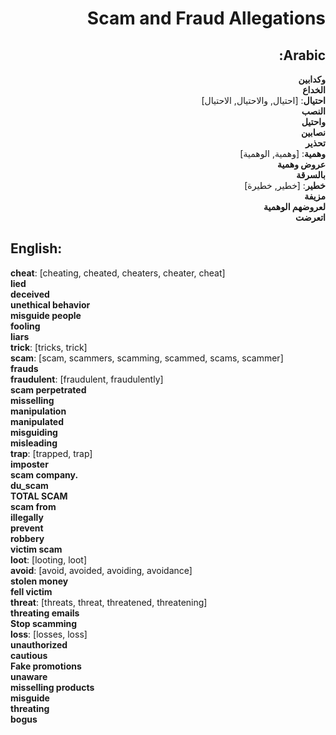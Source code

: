 <div dir="rtl">

# **Scam and Fraud Allegations**

## **Arabic**:

**وكدابين**  
**الخداع**  
**احتيال**: [احتيال, والاحتيال, الاحتيال]  
**النصب**  
**واحتيل**  
**نصابين**  
**تحذير**  
**وهمية**: [وهمية, الوهمية]  
**عروض وهمية**  
**بالسرقة**  
**خطير**: [خطير, خطيرة]  
**مزيفة**  
**لعروضهم الوهمية**  
**اتعرضت**

</div>

## **English**:

**cheat**: [cheating, cheated, cheaters, cheater, cheat]  
**lied**  
**deceived**  
**unethical behavior**  
**misguide people**  
**fooling**  
**liars**  
**trick**: [tricks, trick]  
**scam**: [scam, scammers, scamming, scammed, scams, scammer]  
**frauds**  
**fraudulent**: [fraudulent, fraudulently]  
**scam perpetrated**  
**misselling**  
**manipulation**  
**manipulated**  
**misguiding**  
**misleading**  
**trap**: [trapped, trap]  
**imposter**  
**scam company.**  
**du_scam**  
**TOTAL SCAM**  
**scam from**  
**illegally**  
**prevent**  
**robbery**  
**victim scam**  
**loot**: [looting, loot]  
**avoid**: [avoid, avoided, avoiding, avoidance]  
**stolen money**  
**fell victim**  
**threat**: [threats, threat, threatened, threatening]  
**threating emails**  
**Stop scamming**  
**loss**: [losses, loss]  
**unauthorized**  
**cautious**  
**Fake promotions**  
**unaware**  
**misselling products**  
**misguide**  
**threating**  
**bogus**